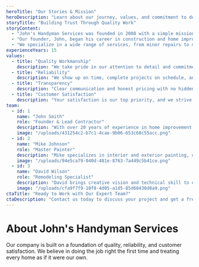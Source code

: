 ```yaml
---
heroTitle: "Our Stories & Mission"
heroDescription: "Learn about our journey, values, and commitment to delivering exceptional handyman services."
storyTitle: "Building Trust Through Quality Work"
storyContent:
  - "John's Handyman Services was founded in 2008 with a simple mission: to provide high-quality, reliable handyman services at fair prices. What started as a one-man operation has grown into a team of skilled professionals dedicated to helping homeowners maintain and improve their properties."
  - "Our founder, John, began his career in construction and home improvement over 20 years ago. His passion for quality craftsmanship and customer satisfaction formed the foundation of our company's values. Today, we continue to uphold these principles in every project we undertake."
  - "We specialize in a wide range of services, from minor repairs to major renovations, and we approach each project with the same level of dedication and attention to detail. Our team consists of experienced professionals who are experts in their respective fields."
experienceYears: 15
values:
  - title: "Quality Workmanship"
    description: "We take pride in our attention to detail and commitment to excellence in every project."
  - title: "Reliability"
    description: "We show up on time, complete projects on schedule, and deliver on our promises."
  - title: "Transparency"
    description: "Clear communication and honest pricing with no hidden fees or surprises."
  - title: "Customer Satisfaction"
    description: "Your satisfaction is our top priority, and we strive to exceed your expectations."
team:
  - id: 1
    name: "John Smith"
    role: "Founder & Lead Contractor"
    description: "With over 20 years of experience in home improvement, John leads our team with expertise and dedication."
    image: "/uploads/431254c2-b7c1-4cae-9b06-653c68c55acc.png"
  - id: 2
    name: "Mike Johnson"
    role: "Master Painter"
    description: "Mike specializes in interior and exterior painting, delivering flawless finishes on every project."
    image: "/uploads/94e5ca79-040d-481e-8763-7a449c5b41ce.png"
  - id: 3
    name: "David Wilson"
    role: "Remodeling Specialist"
    description: "David brings creative vision and technical skill to our bathroom and kitchen remodeling projects."
    image: "/uploads/cfa9f7f9-10f8-4d05-a1d5-85d68430d8a9.png"
ctaTitle: "Ready to Work with Our Expert Team?"
ctaDescription: "Contact us today to discuss your project and get a free quote."
---
```


# About John's Handyman Services

Our company is built on a foundation of quality, reliability, and customer satisfaction. 
We believe in doing the job right the first time and treating every home as if it were our own.
